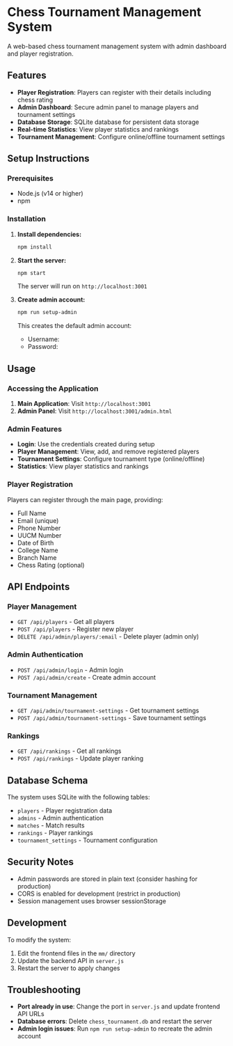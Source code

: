 # Chess Tournament Management System

A web-based chess tournament management system with admin dashboard and player registration.

## Features

- **Player Registration**: Players can register with their details including chess rating
- **Admin Dashboard**: Secure admin panel to manage players and tournament settings
- **Database Storage**: SQLite database for persistent data storage
- **Real-time Statistics**: View player statistics and rankings
- **Tournament Management**: Configure online/offline tournament settings

## Setup Instructions

### Prerequisites
- Node.js (v14 or higher)
- npm

### Installation

1. **Install dependencies:**
   ```bash
   npm install
   ```

2. **Start the server:**
   ```bash
   npm start
   ```
   The server will run on `http://localhost:3001`

3. **Create admin account:**
   ```bash
   npm run setup-admin
   ```
   This creates the default admin account:
   - Username: 
   - Password: 

## Usage

### Accessing the Application

1. **Main Application**: Visit `http://localhost:3001`
2. **Admin Panel**: Visit `http://localhost:3001/admin.html`

### Admin Features

- **Login**: Use the credentials created during setup
- **Player Management**: View, add, and remove registered players
- **Tournament Settings**: Configure tournament type (online/offline)
- **Statistics**: View player statistics and rankings

### Player Registration

Players can register through the main page, providing:
- Full Name
- Email (unique)
- Phone Number
- UUCM Number
- Date of Birth
- College Name
- Branch Name
- Chess Rating (optional)

## API Endpoints

### Player Management
- `GET /api/players` - Get all players
- `POST /api/players` - Register new player
- `DELETE /api/admin/players/:email` - Delete player (admin only)

### Admin Authentication
- `POST /api/admin/login` - Admin login
- `POST /api/admin/create` - Create admin account

### Tournament Management
- `GET /api/admin/tournament-settings` - Get tournament settings
- `POST /api/admin/tournament-settings` - Save tournament settings

### Rankings
- `GET /api/rankings` - Get all rankings
- `POST /api/rankings` - Update player ranking

## Database Schema

The system uses SQLite with the following tables:
- `players` - Player registration data
- `admins` - Admin authentication
- `matches` - Match results
- `rankings` - Player rankings
- `tournament_settings` - Tournament configuration

## Security Notes

- Admin passwords are stored in plain text (consider hashing for production)
- CORS is enabled for development (restrict in production)
- Session management uses browser sessionStorage

## Development

To modify the system:
1. Edit the frontend files in the `mm/` directory
2. Update the backend API in `server.js`
3. Restart the server to apply changes

## Troubleshooting

- **Port already in use**: Change the port in `server.js` and update frontend API URLs
- **Database errors**: Delete `chess_tournament.db` and restart the server
- **Admin login issues**: Run `npm run setup-admin` to recreate the admin account 
